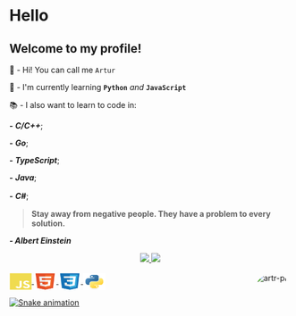 # Hello
## Welcome to my profile!

👋 - Hi! You can call me `Artur`

📕 - I'm currently learning **`Python`** _and_ **`JavaScript`**

📚 - I also want to learn to code in:

**-** **_C/C++_**;

**-** **_Go_**;

**-** **_TypeScript_**;

**-** **_Java_**;

**-** **_C#_**;
ㅤ
ㅤ
ㅤ
ㅤ
ㅤ
> **Stay away from negative people. They have a problem to every solution.**

**_- Albert Einstein_**

<div align="center">
  <a href="https://github.com/artrfs">
  <img height="180em" src="https://github-readme-stats.vercel.app/api?username=artrfs&show_icons=true&theme=dark&include_all_commits=true&count_private=true"/>
  <img height="180em" src="https://github-readme-stats.vercel.app/api/top-langs/?username=artrfs&layout=compact&langs_count=7&theme=dark"/>
</div>

<div style="display: inline_block"><br>
  <img align="center" alt="artr-JS" height="30" width="40" src="https://raw.githubusercontent.com/devicons/devicon/master/icons/javascript/javascript-plain.svg">
  <img align="center" alt="artr-HTML" height="30" width="40" src="https://raw.githubusercontent.com/devicons/devicon/master/icons/html5/html5-original.svg">
  <img align="center" alt="artr-CSS" height="30" width="40" src="https://raw.githubusercontent.com/devicons/devicon/master/icons/css3/css3-original.svg">
  <img align="center" alt="artr-Python" height="30" width="40" src="https://raw.githubusercontent.com/devicons/devicon/master/icons/python/python-original.svg">
  <img align="right" alt="artr-pic" height="150" style="border-radius:50px;" src="https://cdn.discordapp.com/attachments/778379388093202473/912499401283469332/71990761.gif">
</div>
  
  ![Snake animation](https://github.com/artrfs/artrfs/blob/output/github-contribution-grid-snake.svg)
